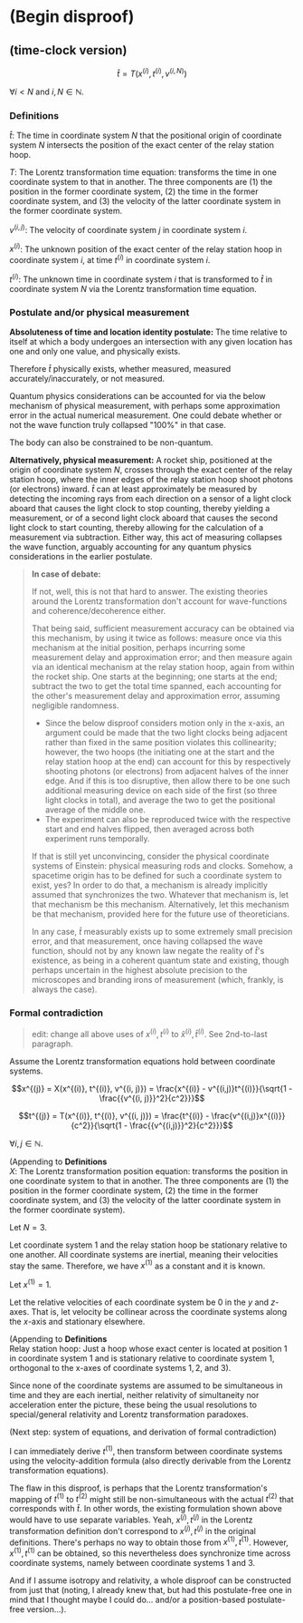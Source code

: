 # (Begin disproof)

## (time-clock version)

$$\hat{t} = T(x^{(i)}, t^{(i)}, v^{(i, N)})$$

$\forall i < N$ and $i, N \in \mathbb{N}$.

### Definitions

$\hat{t}$: The time in coordinate system $N$ that the positional origin of coordinate system $N$ intersects the position of the exact center of the relay station hoop.

$T$: The Lorentz transformation time equation: transforms the time in one coordinate system to that in another. The three components are (1) the position in the former coordinate system, (2) the time in the former coordinate system, and (3) the velocity of the latter coordinate system in the former coordinate system.

$v^{(i,j)}$: The velocity of coordinate system $j$ in coordinate system $i$.

$x^{(i)}$: The unknown position of the exact center of the relay station hoop in coordinate system $i$, at time $t^{(i)}$ in coordinate system $i$.

$t^{(i)}$: The unknown time in coordinate system $i$ that is transformed to $\hat{t}$ in coordinate system $N$ via the Lorentz transformation time equation.

### Postulate and/or physical measurement

**Absoluteness of time and location identity postulate:** The time relative to itself at which a body undergoes an intersection with any given location has one and only one value, and physically exists.

Therefore $\hat{t}$ physically exists, whether measured, measured accurately/inaccurately, or not measured.

Quantum physics considerations can be accounted for via the below mechanism of physical measurement, with perhaps some approximation error in the actual numerical measurement. One could debate whether or not the wave function truly collapsed "100%" in that case.

The body can also be constrained to be non-quantum.

**Alternatively, physical measurement:** A rocket ship, positioned at the origin of coordinate system $N$, crosses through the exact center of the relay station hoop, where the inner edges of the relay station hoop shoot photons (or electrons) inward. $\hat{t}$ can at least approximately be measured by detecting the incoming rays from each direction on a sensor of a light clock aboard that causes the light clock to stop counting, thereby yielding a measurement, or of a second light clock aboard that causes the second light clock to start counting, thereby allowing for the calculation of a measurement via subtraction. Either way, this act of measuring collapses the wave function, arguably accounting for any quantum physics considerations in the earlier postulate. 

> **In case of debate:**
>
> If not, well, this is not that hard to answer. The existing theories around the Lorentz transformation don't account for wave-functions and coherence/decoherence either.
>
> That being said, sufficient measurement accuracy can be obtained via this mechanism, by using it twice as follows: measure once via this mechanism at the initial position, perhaps incurring some measurement delay and approximation error; and then measure again via an identical mechanism at the relay station hoop, again from within the rocket ship. One starts at the beginning; one starts at the end; subtract the two to get the total time spanned, each accounting for the other's measurement delay and approximation error, assuming negligible randomness.
> - Since the below disproof considers motion only in the x-axis, an argument could be made that the two light clocks being adjacent rather than fixed in the same position violates this collinearity; however, the two hoops (the initiating one at the start and the relay station hoop at the end) can account for this by respectively shooting photons (or electrons) from adjacent halves of the inner edge. And if this is too disruptive, then allow there to be one such additional measuring device on each side of the first (so three light clocks in total), and average the two to get the positional average of the middle one.
> - The experiment can also be reproduced twice with the respective start and end halves flipped, then averaged across both experiment runs temporally.
>
> If that is still yet unconvincing, consider the physical coordinate systems of Einstein: physical measuring rods and clocks. Somehow, a spacetime origin has to be defined for such a coordinate system to exist, yes? In order to do that, a mechanism is already implicitly assumed that synchronizes the two. Whatever that mechanism is, let that mechanism be this mechanism. Alternatively, let this mechanism be that mechanism, provided here for the future use of theoreticians.
>
> In any case, $\hat{t}$ measurably exists up to some extremely small precision error, and that measurement, once having collapsed the wave function, should not by any known law negate the reality of $\hat{t}$'s existence, as being in a coherent quantum state and existing, though perhaps uncertain in the highest absolute precision to the microscopes and branding irons of measurement (which, frankly, is always the case).

### Formal contradiction

> edit: change all above uses of $x^{(i)}, t^{(i)}$ to $\hat{x}^{(i)}, \hat{t}^{(i)}$. See 2nd-to-last paragraph.

Assume the Lorentz transformation equations hold between coordinate systems.

$$x^{(j)} = X(x^{(i)}, t^{(i)}, v^{(i, j)}) = \frac{x^{(i)} - v^{(i,j)}t^{(i)}}{\sqrt{1 - \frac{{v^{(i, j)}}^2}{c^2}}}$$

$$t^{(j)} = T(x^{(i)}, t^{(i)}, v^{(i, j)}) = \frac{t^{(i)} - \frac{v^{(i,j)}x^{(i)}}{c^2}}{\sqrt{1 - \frac{{v^{(i,j)}}^2}{c^2}}}$$

$\forall i,j \in \mathbb{N}$.

(Appending to **Definitions** <br>$X$: The Lorentz transformation position equation: transforms the position in one coordinate system to that in another. The three components are (1) the position in the former coordinate system, (2) the time in the former coordinate system, and (3) the velocity of the latter coordinate system in the former coordinate system).

Let $N = 3$.

Let coordinate system 1 and the relay station hoop be stationary relative to one another. All coordinate systems are inertial, meaning their velocities stay the same. Therefore, we have $x^{(1)}$ as a constant and it is known.

Let $x^{(1)} = 1$.

Let the relative velocities of each coordinate system be $0$ in the $y$ and $z$-axes. That is, let velocity be collinear across the coordinate systems along the $x$-axis and stationary elsewhere.

(Appending to **Definitions** <br>$\text{Relay station hoop}$: Just a hoop whose exact center is located at position 1 in coordinate system 1 and is stationary relative to coordinate system 1, orthogonal to the x-axes of coordinate systems $1, 2$, and $3$).

Since none of the coordinate systems are assumed to be simultaneous in time and they are each inertial, neither relativity of simultaneity nor acceleration enter the picture, these being the usual resolutions to special/general relativity and Lorentz transformation paradoxes.

(Next step: system of equations, and derivation of formal contradiction)

I can immediately derive $t^{(1)}$, then transform between coordinate systems using the velocity-addition formula (also directly derivable from the Lorentz transformation equations).

The flaw in this disproof, is perhaps that the Lorentz transformation's mapping of $t^{(1)}$ to $t^{(2)}$ might still be non-simultaneous with the actual $t^{(2)}$ that corresponds with $\hat{t}$. In other words, the existing formulation shown above would have to use separate variables. Yeah,  $x^{(j)}, t^{(j)}$ in the Lorentz transformation definition don't correspond to $x^{(j)}, t^{(j)}$ in the original definitions. There's perhaps no way to obtain those from $x^{(1)}, t^{(1)}$. However, $x^{(1)}, t^{(1)}$ can be obtained, so this nevertheless does synchronize time across coordinate systems, namely between coordinate systems 1 and 3.

And if I assume isotropy and relativity, a whole disproof can be constructed from just that (noting, I already knew that, but had this postulate-free one in mind that I thought maybe I could do... and/or a position-based postulate-free version...).
